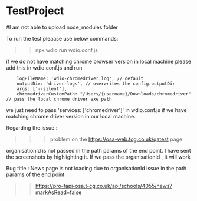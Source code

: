 # TestProject

#I am not able to upload node_modules folder

To run the test pleaase use below commands:
>> npx wdio run wdio.conf.js

if we do not have matching chrome browser version in local machine please add this in wdio.conf.js and run

        logFileName: 'wdio-chromedriver.log', // default
        outputDir: 'driver-logs', // overwrites the config.outputDir
        args: ['--silent'],
        chromedriverCustomPath: "/Users/{username}/Downloads/chromedriver" // pass the local chrome driver exe path
        
        
we just need to pass 'services: ['chromedriver']' in wdio.conf.js if we have matching chrome driver version in our local machine.

Regarding the issue :

>>> problem on the https://osa-web.tcg.co.uk/qatest page

organisationId is not passed in the path params of the end point. I have sent the screenshots by highlighting it. If we pass the organisationId , It will work

Bug title : News page is not loading due to organisationId issue in the path params of the end point

>>https://pro-fapi-osa.t-cg.co.uk/api/schools/4055/news?markAsRead=false
